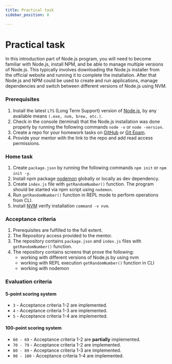 ```yaml
---
title: Practical task
sidebar_position: 8

---
```


# Practical task

In this introduction part of Node.js program, you will need to become familiar with Node.js, install NPM, and be able to manage multiple versions of Node.js. This typically involves downloading the Node.js installer from the official website and running it to complete the installation. After that Node.js and NPM could be used to create and run applications, manage dependencies and switch between different versions of Node.js using NVM.

### Prerequisites

1. Install the latest `LTS` (Long Term Support) version of [Node.js](https://nodejs.org/en/), by any available means `(.exe, nvm, brew, etc.)`.
2. Check in the console (terminal) that the Node.js installation was done properly by running the following commands `node -v` or `node -version`.
3. Create a repo for your homework tasks on [GitHub](https://github.com/) or [Git Epam](https://git.epam.com).
4. Provide your mentor with the link to the repo and add read access permissions.

### Home task

1. Create `package.json` by running the following commands `npm init` or `npm init -y`.
2. Install npm package [nodemon](https://github.com/remy/nodemon) globally or locally as dev dependency.
3. Create `index.js` file with `getRandomNumber()` function. The program should be started via npm script using `nodemon`.
4. Run `getRandomNumber()` function in REPL mode to perform operations from CLI.
5. Install [NVM](https://github.com/nvm-sh/nvm#intro) verify installation `command -v nvm`. 

### Acceptance criteria
1. Prerequisites are fulfilled to the full extent. 
2. The Repository access provided to the mentor. 
3. The repository contains `package.json` and `index.js` files with `getRandomNumber()` function. 
4. The repository contains screens that prove the following:
   - working with different versions of Node.js by using nvm
   - working with REPL execution `getRandomNumber()` function in CLI
   - working with nodemon
### Evaluation criteria

#### 5-point scoring system
- `3` - Acceptance criteria 1-2 are implemented.
- `4` - Acceptance criteria 1-3 are implemented.
- `5` - Acceptance criteria 1-4 are implemented.

#### 100-point scoring system
- `60 - 69` - Acceptance criteria 1-2 are **partially** implemented.
- `70 - 79` - Acceptance criteria 1-2 are implemented.
- `80 - 89` - Acceptance criteria 1-3 are implemented.
- `90 - 100` - Acceptance criteria 1-4 are implemented.
